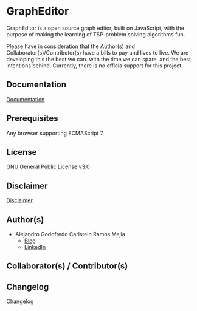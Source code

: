 # GraphEditor

GraphEditor is a open source graph editor, built on JavaScript, with the purpose of making 
the learning of TSP-problem solving algorithms fun.

Please have in consideration that the Author(s) and Collaborator(s)/Contributor(s) have a bills to pay and lives to live.
We are developing this the best we can. with the time we can spare, and the best intentions behind.
Currently, there is no officla support for this project.

## Documentation

[Documentation](documentation/DOCUMENTATION.md)

## Prerequisites

Any browser supporting ECMAScript 7

## License

[GNU General Public License v3.0](LICENSE.md)

## Disclaimer

[Disclaimer](DISCLAIMER.md)

## Author(s)

- Alejandro Godofredo Carlstein Ramos Mejia
	- [Blog](http://www.acarlstein.com)
	- [LinkedIn](https://www.linkedin.com/in/acarlstein/)

## Collaborator(s) / Contributor(s)

## Changelog

[Changelog](CHANGELOG.md)